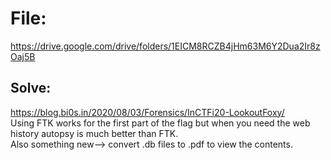 # File: 
https://drive.google.com/drive/folders/1EICM8RCZB4jHm63M6Y2Dua2Ir8zOaj5B  

## Solve:  
https://blog.bi0s.in/2020/08/03/Forensics/InCTFi20-LookoutFoxy/  
Using FTK works for the first part of the flag but when you need the web history autopsy is much better than FTK.  
Also something new--> convert .db files to .pdf to view the contents.  

